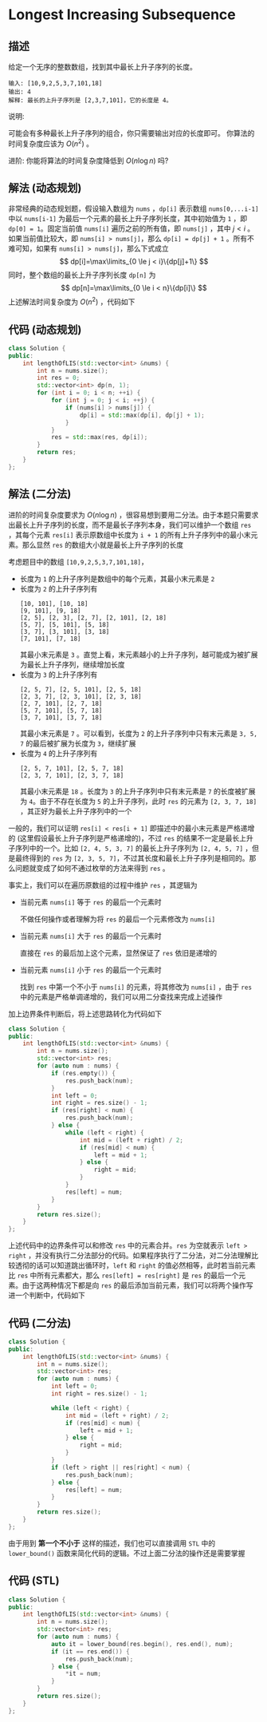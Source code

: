 # Longest Increasing Subsequence

## 描述

给定一个无序的整数数组，找到其中最长上升子序列的长度。

```
输入: [10,9,2,5,3,7,101,18]
输出: 4
解释: 最长的上升子序列是 [2,3,7,101]，它的长度是 4。
```

说明:

可能会有多种最长上升子序列的组合，你只需要输出对应的长度即可。
你算法的时间复杂度应该为 $O(n^2)$ 。

进阶: 你能将算法的时间复杂度降低到 $O(n\log{n})$ 吗?

## 解法 (动态规划)

非常经典的动态规划题，假设输入数组为 `nums` ，`dp[i]` 表示数组 `nums[0,...i-1]` 中以 `nums[i-1]` 为最后一个元素的最长上升子序列长度，其中初始值为 `1` ，即 `dp[0] = 1`。固定当前值 `nums[i]` 遍历之前的所有值，即 `nums[j]` ，其中 $j < i$ 。如果当前值比较大，即 `nums[i] > nums[j]`，那么 `dp[i] = dp[j] + 1` 。所有不难可知，如果有 `nums[i] > nums[j]`，那么下式成立
$$
dp[i]=\max\limits_{0 \le j < i}\{dp[j]+1\}
$$
同时，整个数组的最长上升子序列长度 `dp[n]` 为
$$
dp[n]=\max\limits_{0 \le i < n}\{dp[i]\}
$$
上述解法时间复杂度为 $O(n^2)$ ，代码如下

## 代码 (动态规划)

```cpp
class Solution {
public:
    int lengthOfLIS(std::vector<int> &nums) {
        int n = nums.size();
        int res = 0;
        std::vector<int> dp(n, 1);
        for (int i = 0; i < n; ++i) {
            for (int j = 0; j < i; ++j) {
                if (nums[i] > nums[j]) {
                    dp[i] = std::max(dp[i], dp[j] + 1);
                }
            }
            res = std::max(res, dp[i]);
        }
        return res;
    }
};
```

## 解法 (二分法)

进阶的时间复杂度要求为 $O(n\log{n})$ ，很容易想到要用二分法。由于本题只需要求出最长上升子序列的长度，而不是最长子序列本身，我们可以维护一个数组 `res` ，其每个元素 `res[i]` 表示原数组中长度为 `i + 1` 的所有上升子序列中的最小末元素。那么显然 `res` 的数组大小就是最长上升子序列的长度

考虑题目中的数组 `[10,9,2,5,3,7,101,18]`，

- 长度为 `1` 的上升子序列是数组中的每个元素，其最小末元素是 `2`
- 长度为 `2` 的上升子序列有
  ```
  [10, 101], [10, 18]
  [9, 101], [9, 18]
  [2, 5], [2, 3], [2, 7], [2, 101], [2, 18]
  [5, 7], [5, 101], [5, 18]
  [3, 7], [3, 101], [3, 18]
  [7, 101], [7, 18]
  ```
  其最小末元素是 `3` 。直觉上看，末元素越小的上升子序列，越可能成为被扩展为最长上升子序列，继续增加长度
- 长度为 `3` 的上升子序列有
  ```
  [2, 5, 7], [2, 5, 101], [2, 5, 18]
  [2, 3, 7], [2, 3, 101], [2, 3, 18]
  [2, 7, 101], [2, 7, 18]
  [5, 7, 101], [5, 7, 18]
  [3, 7, 101], [3, 7, 18]
  ```
  其最小末元素是 `7` 。可以看到，长度为 `2` 的上升子序列中只有末元素是 `3, 5, 7` 的最后被扩展为长度为 `3`，继续扩展
- 长度为 `4` 的上升子序列有
  ```
  [2, 5, 7, 101], [2, 5, 7, 18]
  [2, 3, 7, 101], [2, 3, 7, 18]
  ```
  其最小末元素是 `18` 。长度为 `3` 的上升子序列中只有末元素是 `7` 的长度被扩展为 `4`。由于不存在长度为 `5` 的上升子序列，此时 `res` 的元素为 `[2, 3, 7, 18]` ，其正好为最长上升子序列中的一个

一般的，我们可以证明 `res[i] < res[i + 1]` 即描述中的最小末元素是严格递增的 (这里假设最长上升子序列是严格递增的)，不过 `res` 的结果不一定是最长上升子序列中的一个。比如 `[2, 4, 5, 3, 7]` 的最长上升子序列为 `[2, 4, 5, 7]` ，但是最终得到的 `res` 为 `[2, 3, 5, 7]`，不过其长度和最长上升子序列是相同的。那么问题就变成了如何不通过枚举的方法来得到 `res` 。

事实上，我们可以在遍历原数组的过程中维护 `res` ，其逻辑为

- 当前元素 `nums[i]` 等于 `res` 的最后一个元素时

  不做任何操作或者理解为将 `res` 的最后一个元素修改为 `nums[i]`
- 当前元素 `nums[i]` 大于 `res` 的最后一个元素时

  直接在 `res` 的最后加上这个元素，显然保证了 `res` 依旧是递增的
- 当前元素 `nums[i]` 小于 `res` 的最后一个元素时

  找到 `res` 中第一个不小于 `nums[i]` 的元素，将其修改为 `nums[i]` ，由于 `res` 中的元素是严格单调递增的，我们可以用二分查找来完成上述操作

加上边界条件判断后，将上述思路转化为代码如下

```cpp
class Solution {
public:
    int lengthOfLIS(std::vector<int> &nums) {
        int n = nums.size();
        std::vector<int> res;
        for (auto num : nums) {
            if (res.empty()) {
                res.push_back(num);
            }
            int left = 0;
            int right = res.size() - 1;
            if (res[right] < num) {
                res.push_back(num);
            } else {
                while (left < right) {
                    int mid = (left + right) / 2;
                    if (res[mid] < num) {
                        left = mid + 1;
                    } else {
                        right = mid;
                    }
                }
                res[left] = num;
            }
        }
        return res.size();
    }
};
```

上述代码中的边界条件可以和修改 `res` 中的元素合并。`res` 为空就表示 `left > right` ，并没有执行二分法部分的代码。如果程序执行了二分法，对二分法理解比较透彻的话可以知道跳出循环时，`left` 和 `right` 的值必然相等，此时若当前元素比 `res` 中所有元素都大，那么 `res[left] = res[right]` 是 `res` 的最后一个元素。由于这两种情况下都是向 `res` 的最后添加当前元素，我们可以将两个操作写进一个判断中，代码如下

## 代码 (二分法)

```cpp
class Solution {
public:
    int lengthOfLIS(std::vector<int> &nums) {
        int n = nums.size();
        std::vector<int> res;
        for (auto num : nums) {
            int left = 0;
            int right = res.size() - 1;

            while (left < right) {
                int mid = (left + right) / 2;
                if (res[mid] < num) {
                    left = mid + 1;
                } else {
                    right = mid;
                }
            }
            if (left > right || res[right] < num) {
                res.push_back(num);
            } else {
                res[left] = num;
            }
        }
        return res.size();
    }
};
```

由于用到 **第一个不小于** 这样的描述，我们也可以直接调用 `STL` 中的 `lower_bound()` 函数来简化代码的逻辑。不过上面二分法的操作还是需要掌握

## 代码 (STL)

```cpp
class Solution {
public:
    int lengthOfLIS(std::vector<int> &nums) {
        int n = nums.size();
        std::vector<int> res;
        for (auto num : nums) {
            auto it = lower_bound(res.begin(), res.end(), num);
            if (it == res.end()) {
                res.push_back(num);
            } else {
                *it = num;
            }
        }
        return res.size();
    }
};
```
